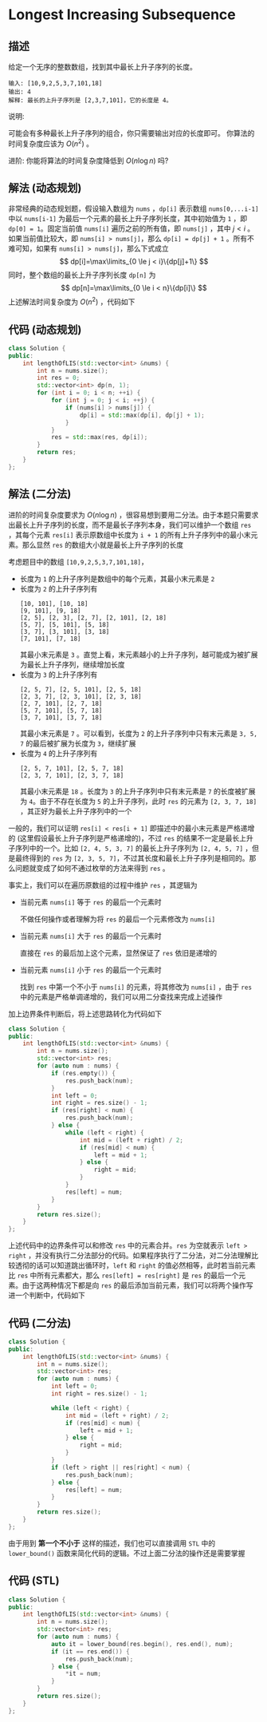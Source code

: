 # Longest Increasing Subsequence

## 描述

给定一个无序的整数数组，找到其中最长上升子序列的长度。

```
输入: [10,9,2,5,3,7,101,18]
输出: 4
解释: 最长的上升子序列是 [2,3,7,101]，它的长度是 4。
```

说明:

可能会有多种最长上升子序列的组合，你只需要输出对应的长度即可。
你算法的时间复杂度应该为 $O(n^2)$ 。

进阶: 你能将算法的时间复杂度降低到 $O(n\log{n})$ 吗?

## 解法 (动态规划)

非常经典的动态规划题，假设输入数组为 `nums` ，`dp[i]` 表示数组 `nums[0,...i-1]` 中以 `nums[i-1]` 为最后一个元素的最长上升子序列长度，其中初始值为 `1` ，即 `dp[0] = 1`。固定当前值 `nums[i]` 遍历之前的所有值，即 `nums[j]` ，其中 $j < i$ 。如果当前值比较大，即 `nums[i] > nums[j]`，那么 `dp[i] = dp[j] + 1` 。所有不难可知，如果有 `nums[i] > nums[j]`，那么下式成立
$$
dp[i]=\max\limits_{0 \le j < i}\{dp[j]+1\}
$$
同时，整个数组的最长上升子序列长度 `dp[n]` 为
$$
dp[n]=\max\limits_{0 \le i < n}\{dp[i]\}
$$
上述解法时间复杂度为 $O(n^2)$ ，代码如下

## 代码 (动态规划)

```cpp
class Solution {
public:
    int lengthOfLIS(std::vector<int> &nums) {
        int n = nums.size();
        int res = 0;
        std::vector<int> dp(n, 1);
        for (int i = 0; i < n; ++i) {
            for (int j = 0; j < i; ++j) {
                if (nums[i] > nums[j]) {
                    dp[i] = std::max(dp[i], dp[j] + 1);
                }
            }
            res = std::max(res, dp[i]);
        }
        return res;
    }
};
```

## 解法 (二分法)

进阶的时间复杂度要求为 $O(n\log{n})$ ，很容易想到要用二分法。由于本题只需要求出最长上升子序列的长度，而不是最长子序列本身，我们可以维护一个数组 `res` ，其每个元素 `res[i]` 表示原数组中长度为 `i + 1` 的所有上升子序列中的最小末元素。那么显然 `res` 的数组大小就是最长上升子序列的长度

考虑题目中的数组 `[10,9,2,5,3,7,101,18]`，

- 长度为 `1` 的上升子序列是数组中的每个元素，其最小末元素是 `2`
- 长度为 `2` 的上升子序列有
  ```
  [10, 101], [10, 18]
  [9, 101], [9, 18]
  [2, 5], [2, 3], [2, 7], [2, 101], [2, 18]
  [5, 7], [5, 101], [5, 18]
  [3, 7], [3, 101], [3, 18]
  [7, 101], [7, 18]
  ```
  其最小末元素是 `3` 。直觉上看，末元素越小的上升子序列，越可能成为被扩展为最长上升子序列，继续增加长度
- 长度为 `3` 的上升子序列有
  ```
  [2, 5, 7], [2, 5, 101], [2, 5, 18]
  [2, 3, 7], [2, 3, 101], [2, 3, 18]
  [2, 7, 101], [2, 7, 18]
  [5, 7, 101], [5, 7, 18]
  [3, 7, 101], [3, 7, 18]
  ```
  其最小末元素是 `7` 。可以看到，长度为 `2` 的上升子序列中只有末元素是 `3, 5, 7` 的最后被扩展为长度为 `3`，继续扩展
- 长度为 `4` 的上升子序列有
  ```
  [2, 5, 7, 101], [2, 5, 7, 18]
  [2, 3, 7, 101], [2, 3, 7, 18]
  ```
  其最小末元素是 `18` 。长度为 `3` 的上升子序列中只有末元素是 `7` 的长度被扩展为 `4`。由于不存在长度为 `5` 的上升子序列，此时 `res` 的元素为 `[2, 3, 7, 18]` ，其正好为最长上升子序列中的一个

一般的，我们可以证明 `res[i] < res[i + 1]` 即描述中的最小末元素是严格递增的 (这里假设最长上升子序列是严格递增的)，不过 `res` 的结果不一定是最长上升子序列中的一个。比如 `[2, 4, 5, 3, 7]` 的最长上升子序列为 `[2, 4, 5, 7]` ，但是最终得到的 `res` 为 `[2, 3, 5, 7]`，不过其长度和最长上升子序列是相同的。那么问题就变成了如何不通过枚举的方法来得到 `res` 。

事实上，我们可以在遍历原数组的过程中维护 `res` ，其逻辑为

- 当前元素 `nums[i]` 等于 `res` 的最后一个元素时

  不做任何操作或者理解为将 `res` 的最后一个元素修改为 `nums[i]`
- 当前元素 `nums[i]` 大于 `res` 的最后一个元素时

  直接在 `res` 的最后加上这个元素，显然保证了 `res` 依旧是递增的
- 当前元素 `nums[i]` 小于 `res` 的最后一个元素时

  找到 `res` 中第一个不小于 `nums[i]` 的元素，将其修改为 `nums[i]` ，由于 `res` 中的元素是严格单调递增的，我们可以用二分查找来完成上述操作

加上边界条件判断后，将上述思路转化为代码如下

```cpp
class Solution {
public:
    int lengthOfLIS(std::vector<int> &nums) {
        int n = nums.size();
        std::vector<int> res;
        for (auto num : nums) {
            if (res.empty()) {
                res.push_back(num);
            }
            int left = 0;
            int right = res.size() - 1;
            if (res[right] < num) {
                res.push_back(num);
            } else {
                while (left < right) {
                    int mid = (left + right) / 2;
                    if (res[mid] < num) {
                        left = mid + 1;
                    } else {
                        right = mid;
                    }
                }
                res[left] = num;
            }
        }
        return res.size();
    }
};
```

上述代码中的边界条件可以和修改 `res` 中的元素合并。`res` 为空就表示 `left > right` ，并没有执行二分法部分的代码。如果程序执行了二分法，对二分法理解比较透彻的话可以知道跳出循环时，`left` 和 `right` 的值必然相等，此时若当前元素比 `res` 中所有元素都大，那么 `res[left] = res[right]` 是 `res` 的最后一个元素。由于这两种情况下都是向 `res` 的最后添加当前元素，我们可以将两个操作写进一个判断中，代码如下

## 代码 (二分法)

```cpp
class Solution {
public:
    int lengthOfLIS(std::vector<int> &nums) {
        int n = nums.size();
        std::vector<int> res;
        for (auto num : nums) {
            int left = 0;
            int right = res.size() - 1;

            while (left < right) {
                int mid = (left + right) / 2;
                if (res[mid] < num) {
                    left = mid + 1;
                } else {
                    right = mid;
                }
            }
            if (left > right || res[right] < num) {
                res.push_back(num);
            } else {
                res[left] = num;
            }
        }
        return res.size();
    }
};
```

由于用到 **第一个不小于** 这样的描述，我们也可以直接调用 `STL` 中的 `lower_bound()` 函数来简化代码的逻辑。不过上面二分法的操作还是需要掌握

## 代码 (STL)

```cpp
class Solution {
public:
    int lengthOfLIS(std::vector<int> &nums) {
        int n = nums.size();
        std::vector<int> res;
        for (auto num : nums) {
            auto it = lower_bound(res.begin(), res.end(), num);
            if (it == res.end()) {
                res.push_back(num);
            } else {
                *it = num;
            }
        }
        return res.size();
    }
};
```
